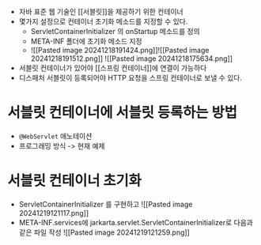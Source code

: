 - 자바 표준 웹 기술인 [[서블릿]]을 제공하기 위한 컨테이너
- 몇가지 설정으로 컨테이너 초기화 메소드를 지정할 수 있다.
	- ServletContainerInitializer 의 onStartup 메소드를 정의
	- META-INF 폴더에 초기화 메소드 지정
	- ![[Pasted image 20241218191424.png]]![[Pasted image 20241218191512.png]]
![[Pasted image 20241218175634.png]]
- 서블릿 컨테이너가 있어야 [[스프링 컨테이너]]에 연결이 가능하다
- 디스패처 서블릿이 등록되어야 HTTP 요청을 스프링 컨테이너로 보낼 수 있다.


# 서블릿 컨테이너에 서블릿 등록하는 방법
- `@WebServlet` 애노테이션
- 프로그래밍 방식 -> 현재 예제

# 서블릿 컨테이너 초기화
- ServletContainerInitializer 를 구현하고
![[Pasted image 20241219121117.png]]
- META-INF.services에 jarkarta.servlet.ServletContainerInitializer로 다음과 같은 파일 작성 ![[Pasted image 20241219121259.png]]